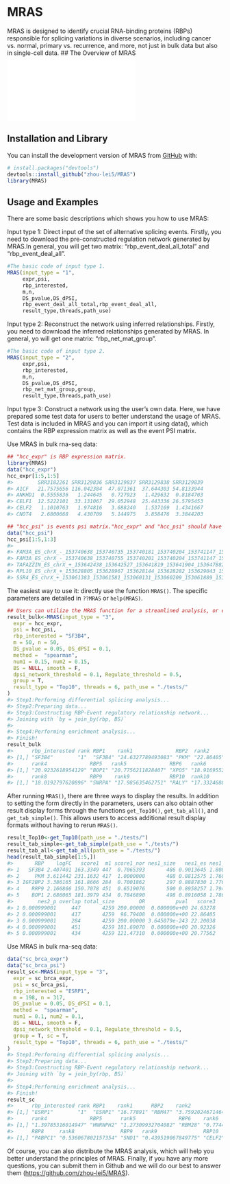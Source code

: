 
<!-- README.md is generated from README.Rmd. Please edit that file -->

# MRAS

<!-- badges: start -->
<!-- badges: end -->

MRAS is designed to identify crucial RNA-binding proteins (RBPs)
responsible for splicing variations in diverse scenarios, including
cancer vs. normal, primary vs. recurrence, and more, not just in bulk
data but also in single-cell data. \## The Overview of MRAS ![The
Overview of MRAS](pdf/Fig1_0707.pdf)

## Installation and Library

You can install the development version of MRAS from
[GitHub](https://github.com/) with:

``` r
# install.packages("devtools")
devtools::install_github("zhou-lei5/MRAS")
library(MRAS)
```

## Usage and Examples

There are some basic descriptions which shows you how to use MRAS:

Input type 1: Direct input of the set of alternative splicing events.
Firstly, you need to download the pre-constructed regulation network
generated by MRAS.In general, you will get two matrix:
“rbp_event_deal_all_total” and “rbp_event_deal_all”.

``` r
#The basic code of input type 1.
MRAS(input_type = "1",
     expr,psi,
     rbp_interested,
     m,n,
     DS_pvalue,DS_dPSI,
     rbp_event_deal_all_total,rbp_event_deal_all,
     result_type,threads,path_use)
```

Input type 2: Reconstruct the network using inferred relationships.
Firstly, you need to download the inferred relationships generated by
MRAS. In general, yo will get one matrix: “rbp_net_mat_group”.

``` r
#The basic code of input type 2.
MRAS(input_type = "2",
     expr,psi,
     rbp_interested,
     m,n,
     DS_pvalue,DS_dPSI,
     rbp_net_mat_group,group,
     result_type,threads,path_use)
```

Input type 3: Construct a network using the user’s own data. Here, we
have prepared some test data for users to better understand the usage of
MRAS. Test data is included in MRAS and you can import it using data(),
which contains the RBP expression matrix as well as the event PSI
matrix.

Use MRAS in bulk rna-seq data:

``` r
## "hcc_expr" is RBP expression matrix.
library(MRAS)
data("hcc_expr")
hcc_expr[1:5,1:5]
#>        SRR3182261 SRR3129836 SRR3129837 SRR3129838 SRR3129839
#> A1CF   21.7575656 116.042384  47.071361  37.644303 54.8133944
#> ANKHD1  0.5555836   1.244645   0.727923   1.429632  0.8184703
#> CELF1  12.5222101  33.131067  29.052948  25.443336 26.5795453
#> CELF2   1.1010763   1.974816   3.688240   1.537169  1.4341667
#> CNOT4   2.6800668   4.430709   5.144975   3.858476  3.3844203
```

``` r
## "hcc_psi" is events psi matrix."hcc_expr" and "hcc_psi" should have same column names.
data("hcc_psi")
hcc_psi[1:5,1:3]
#>                                                                                SRR3182261 SRR3129836 SRR3129837
#> FAM3A_ES_chrX_-_153740638_153740735_153740181_153740204_153741147_153741260         0.118      0.150      0.389
#> FAM3A_ES_chrX_-_153740638_153740755_153740201_153740204_153741147_153741260         0.084      0.072      0.202
#> TAFAZZIN_ES_chrX_+_153642438_153642527_153641819_153641904_153647882_153647962      0.310      0.330      0.447
#> RPL10_ES_chrX_+_153628805_153628967_153628144_153628282_153629043_153629152         0.994      0.997      0.992
#> SSR4_ES_chrX_+_153061383_153061581_153060131_153060209_153061889_153062007          0.049      0.013      0.010
```

The easiest way to use it: directly use the function `MRAS()`. The
specific parameters are detailed in `??MRAS` or `help(MRAS)`.

``` r
## Users can utilize the MRAS function for a streamlined analysis, or execute individual steps separately if they prefer to have more control over specific aspects of the analysis.
result_bulk<-MRAS(input_type = "3",
  expr = hcc_expr,
  psi = hcc_psi,
  rbp_interested = "SF3B4",
  m = 50, n = 50,
  DS_pvalue = 0.05, DS_dPSI = 0.1,
  method =  "spearman",
  num1 = 0.15, num2 = 0.15,
  BS = NULL, smooth = F,
  dpsi_network_threshold = 0.1, Regulate_threshold = 0.5,
  group = T,
  result_type = "Top10", threads = 6, path_use = "./tests/"
)
#> Step1:Performing differential splicing analysis...
#> Step2:Preparing data...
#> Step3:Constructing RBP-Event regulatory relationship network...
#> Joining with `by = join_by(rbp, BS)`
#> 
#> Step4:Performing enrichment analysis...
#> Finish!
result_bulk
#>      rbp_interested rank RBP1    rank1              RBP2  rank2      RBP3      rank3              RBP4  
#> [1,] "SF3B4"        "1"  "SF3B4" "24.6327789493083" "PKM" "22.86405" "IGF2BP2" "22.2003779785095" "RRP9"
#>      rank4              RBP5   rank5              RBP6   rank6              RBP7    rank7              RBP8   
#> [1,] "20.9232618954129" "BOP1" "20.7756211828407" "XPO5" "18.9169552093606" "NELFE" "18.2084545213419" "RBM42"
#>      rank8              RBP9    rank9             RBP10  rank10            
#> [1,] "18.0192797620896" "SNRPA" "17.985635462751" "RALY" "17.3324688605903"
```

After running `MRAS()`, there are three ways to display the results. In
addition to setting the form directly in the parameters, users can also
obtain other result display forms through the functions `get_Top10()`,
`get_tab_all()`, and `get_tab_simple()`. This allows users to access
additional result display formats without having to rerun `MRAS()`.

``` r
result_Top10<-get_Top10(path_use = "./tests/")
result_tab_simple<-get_tab_simple(path_use = "./tests/")
result_tab_all<-get_tab_all(path_use = "./tests/")
head(result_tab_simple[1:5,])
#>       RBP    logFC   score1  m1 score1_nor nes1_size   nes1_es nes1_nes      nes1_p nes2_size   nes2_es nes2_nes
#> 1   SF3B4 2.407401 163.3349 447  0.7065393       486 0.9013645 1.808223 0.000999001       632 0.9271163 1.363358
#> 2     PKM 3.611442 231.1632 417  1.0000000       488 0.8812575 1.760154 0.000999001       632 0.9080232 1.320316
#> 3 IGF2BP2 3.386165 161.8666 284  0.7001862       297 0.8887830 1.776535 0.000999001       632 0.9253928 1.261996
#> 4    RRP9 2.166866 150.7078 451  0.6519076       500 0.8958257 1.794956 0.000999001       632 0.9269796 1.326548
#> 5    BOP1 2.686065 181.3979 434  0.7846890       498 0.8916058 1.786240 0.000999001       632 0.9222807 1.344859
#>        nes2_p overlap total_size        OR          pval   score3
#> 1 0.000999001     447       4259 200.00000  0.000000e+00 24.63278
#> 2 0.000999001     417       4259  96.79408  0.000000e+00 22.86405
#> 3 0.000999001     284       4259 200.00000 3.645079e-243 22.20038
#> 4 0.000999001     451       4259 181.69070  0.000000e+00 20.92326
#> 5 0.000999001     434       4259 121.47310  0.000000e+00 20.77562
```

Use MRAS in bulk rna-seq data:

``` r
data("sc_brca_expr")
data("sc_brca_psi")
result_sc<-MRAS(input_type = "3",
  expr = sc_brca_expr,
  psi = sc_brca_psi,
  rbp_interested = "ESRP1",
  m = 198, n = 317,
  DS_pvalue = 0.05, DS_dPSI = 0.1,
  method =  "spearman",
  num1 = 0.1, num2 = 0.1,
  BS = NULL, smooth = F,
  dpsi_network_threshold = 0.1, Regulate_threshold = 0.5,
  group = T, sc = T,
  result_type = "Top10", threads = 6, path_use = "./tests/"
)
#> Step1:Performing differential splicing analysis...
#> Step2:Preparing data...
#> Step3:Constructing RBP-Event regulatory relationship network...
#> Joining with `by = join_by(rbp, BS)`
#> 
#> Step4:Performing enrichment analysis...
#> Finish!
result_sc
#>      rbp_interested rank RBP1    rank1      RBP2    rank2              RBP3       rank3              RBP4   
#> [1,] "ESRP1"        "1"  "ESRP1" "16.77891" "RBM47" "3.75920246714644" "APOBEC3C" "1.77788374237722" "MBNL1"
#>      rank4              RBP5      rank5              RBP6    rank6               RBP7    rank7              
#> [1,] "1.39785316014947" "HNRNPH2" "1.27309932704082" "RBM28" "0.774488519159936" "DDX24" "0.768752705940816"
#>      RBP8     rank8               RBP9   rank9               RBP10   rank10            
#> [1,] "PABPC1" "0.536067802157354" "SND1" "0.439519067849775" "CELF2" "0.43748802552404"
```

Of course, you can also distribute the MRAS analysis, which will help
you better understand the principles of MRAS. Finally, if you have any
more questions, you can submit them in Github and we will do our best to
answer them (<https://github.com/zhou-lei5/MRAS>).
